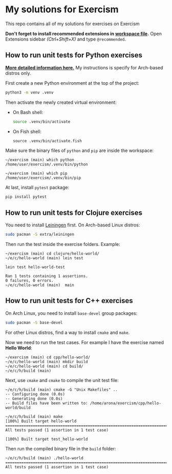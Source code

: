 # My solutions for Exercism

This repo contains all of my solutions for exercises on Exercism

**Don't forget to install recommended extensions in [workspace file](./exercism.code-workspace).** Open Extensions sidebar _(Ctrl+Shift+X)_ and type `@recommended`.

## How to run unit tests for Python exercises

[**More detailed information here.**](https://exercism.org/docs/tracks/cpp/tests) My instructions is specify for Arch-based distros only.

First create a new Python environment at the top of the project:

```bash
python3 -m venv .venv
```

Then activate the newly created virtual environment:

- On Bash shell:

  ```bash
  source .venv/bin/activate
  ```

- On Fish shell:

  ```fish
  source .venv/bin/activate.fish
  ```

Make sure the binary files of `python` and `pip` are inside the workspace:

```fish
~/exercism (main) which python
/home/user/exercism/.venv/bin/python

~/exercism (main) which pip
/home/user/exercism/.venv/bin/pip
```

At last, install `pytest` package:

```bash
pip install pytest
```

## How to run unit tests for Clojure exercises

You need to install [Leiningen](https://leiningen.org) first. On Arch-based Linux distros:

```bash
sudo pacman -S extra/leiningen
```

Then run the test inside the exercise folders. Example:

```fish
~/exercism (main) cd clojure/hello-world/
~/e/c/hello-world (main) lein test

lein test hello-world-test

Ran 1 tests containing 1 assertions.
0 failures, 0 errors.
~/e/c/hello-world (main)  main
```

## How to run unit tests for C++ exercises

On Arch Linux, you need to install `base-devel` group packages:

```bash
sudo pacman -S base-devel
```

For other Linux distros, find a way to install `cmake` and `make`.

Now we need to run the test cases. For example I have the exercise named **Hello World**:

```fish
~/exercism (main) cd cpp/hello-world/
~/e/c/hello-world (main) mkdir build
~/e/c/hello-world (main) cd build/
~/e/c/h/build (main)
```

Next, use `cmake` and `cmake` to compile the unit test file:

```fish
~/e/c/h/build (main) cmake -G "Unix Makefiles" ..
-- Configuring done (0.0s)
-- Generating done (0.0s)
-- Build files have been written to: /home/arona/exercism/cpp/hello-world/build

~/e/c/h/build (main) make
[100%] Built target hello-world
===============================================================================
All tests passed (1 assertion in 1 test case)

[100%] Built target test_hello-world
```

Then run the compiled binary file in the `build` folder:

```fish
~/e/c/h/build (main) ./hello-world
===============================================================================
All tests passed (1 assertion in 1 test case)
```
